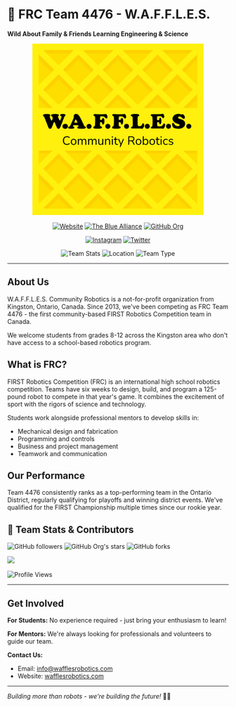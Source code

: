 # 🧇 FRC Team 4476 - W.A.F.F.L.E.S.

**Wild About Family & Friends Learning Engineering & Science**

<div align="center">
<img src="https://raw.githubusercontent.com/FRC-4476-WAFFLES/.github/main/Square%20W.A.F.F.L.E.S.%20Logo.png" alt="WAFFLES Logo" width="390"/>
</div>

<div align="center">

[![Website](https://img.shields.io/badge/Website-wafflesrobotics.com-gold?style=for-the-badge)](https://www.wafflesrobotics.com)
[![The Blue Alliance](https://img.shields.io/badge/TBA-Team%204476-gold?style=for-the-badge)](https://www.thebluealliance.com/team/4476)
[![GitHub Org](https://img.shields.io/badge/GitHub-FRC--4476--WAFFLES-gold?style=for-the-badge&logo=github&logoColor=black)](https://github.com/FRC-4476-WAFFLES)

[![Instagram](https://img.shields.io/badge/Instagram-E4405F?style=for-the-badge&logo=instagram&logoColor=white)](https://www.instagram.com/wafflesrobotics)
[![Twitter](https://img.shields.io/badge/Twitter-1DA1F2?style=for-the-badge&logo=twitter&logoColor=white)](https://twitter.com/wafflesrobotics)

![Team Stats](https://img.shields.io/badge/Rookie%20Year-2013-gold?style=flat-square)
![Location](https://img.shields.io/badge/Location-Kingston%2C%20ON-gold?style=flat-square)
![Team Type](https://img.shields.io/badge/Team%20Type-Community%20Based-gold?style=flat-square)

</div>

---

## About Us

W.A.F.F.L.E.S. Community Robotics is a not-for-profit organization from Kingston, Ontario, Canada. Since 2013, we've been competing as FRC Team 4476 - the first community-based FIRST Robotics Competition team in Canada.

We welcome students from grades 8-12 across the Kingston area who don't have access to a school-based robotics program.

## What is FRC?

FIRST Robotics Competition (FRC) is an international high school robotics competition. Teams have six weeks to design, build, and program a 125-pound robot to compete in that year's game. It combines the excitement of sport with the rigors of science and technology.

Students work alongside professional mentors to develop skills in:
- Mechanical design and fabrication
- Programming and controls
- Business and project management
- Teamwork and communication

## Our Performance

Team 4476 consistently ranks as a top-performing team in the Ontario District, regularly qualifying for playoffs and winning district events. We've qualified for the FIRST Championship multiple times since our rookie year.

## 🤖 Team Stats & Contributors

![GitHub followers](https://img.shields.io/github/followers/FRC-4476-WAFFLES?style=social&color=gold)
![GitHub Org's stars](https://img.shields.io/github/stars/FRC-4476-WAFFLES?style=social&color=gold)
![GitHub forks](https://img.shields.io/github/forks/FRC-4476-WAFFLES/Robot2024?style=social&color=gold)

<a href="https://github.com/FRC-4476-WAFFLES/Robot2024/graphs/contributors">
  <img src="https://contrib.rocks/image?repo=FRC-4476-WAFFLES/Robot2024" />
</a>

![Profile Views](https://komarev.com/ghpvc/?username=FRC-4476-WAFFLES&color=yellow&style=flat-square&label=Profile+Views)

---

## Get Involved

**For Students:** No experience required - just bring your enthusiasm to learn!

**For Mentors:** We're always looking for professionals and volunteers to guide our team.

**Contact Us:**
- Email: info@wafflesrobotics.com
- Website: [wafflesrobotics.com](https://www.wafflesrobotics.com)

---

*Building more than robots - we're building the future!* 🦷🌵
